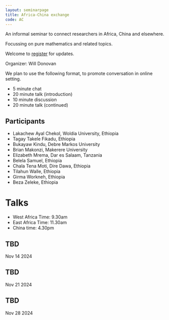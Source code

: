 ```yaml
---
layout: seminarpage
title: Africa-China exchange
code: AC
---
```


An informal seminar to connect researchers in Africa, China and elsewhere.

Focussing on pure mathematics and related topics.

Welcome to [register](https://forms.gle/FZ2CMXZU3Avm2PsK7) for updates.

Organizer: Will Donovan

We plan to use the following format, to promote conversation in online setting.

* 5 minute chat
* 20 minute talk (introduction)
* 10 minute discussion
* 20 minute talk (continued)

## Participants

* Lakachew Ayal Chekol, Woldia University, Ethiopia
* Tagay Takele Fikadu, Ethiopia 
* Bukayaw	Kindu, Debre Markos University
* Brian Makonzi, Makerere University
* Elizabeth Mrema, Dar es Salaam, Tanzania	
* Belela Samuel, Ethiopia
* Chala	Tena Moti, Dire Dawa, Ethiopia
* Tilahun Walle, Ethiopia
* Girma	Workneh, Ethiopia
* Beza Zeleke, Ethiopia

# Talks

* West Africa Time: 9.30am
* East Africa Time: 11.30am
* China time: 4.30pm	

## TBD

Nov 14 2024

## TBD

Nov 21 2024

## TBD

Nov 28 2024
